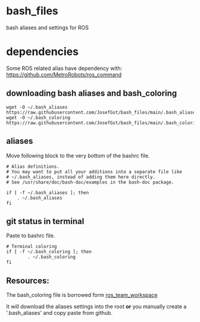 # bash_files
bash aliases and settings for ROS

# dependencies
Some ROS related alias have dependency with:
https://github.com/MetroRobots/ros_command

## downloading bash aliases and bash_coloring
    wget -O ~/.bash_aliases https://raw.githubusercontent.com/JosefGst/bash_files/main/.bash_aliases
    wget -O ~/.bash_coloring https://raw.githubusercontent.com/JosefGst/bash_files/main/.bash_coloring
    
## aliases
Move following block to the very bottom of the bashrc file.

    # Alias definitions.
    # You may want to put all your additions into a separate file like
    # ~/.bash_aliases, instead of adding them here directly.
    # See /usr/share/doc/bash-doc/examples in the bash-doc package.

    if [ -f ~/.bash_aliases ]; then
        . ~/.bash_aliases
    fi

## git status in terminal
Paste to bashrc file.

    # Terminal coloring
    if [ -f ~/.bash_coloring ]; then
            . ~/.bash_coloring
    fi
    

## Resources:
The bash_coloring file is borrowed form [ros_team_workspace](https://github.com/StoglRobotics/ros_team_workspace/blob/master/scripts/configuration/terminal_coloring.bash)

It will download the aliases settings into the root **or** you manually create a '.bash_aliases' and copy paste from github.
